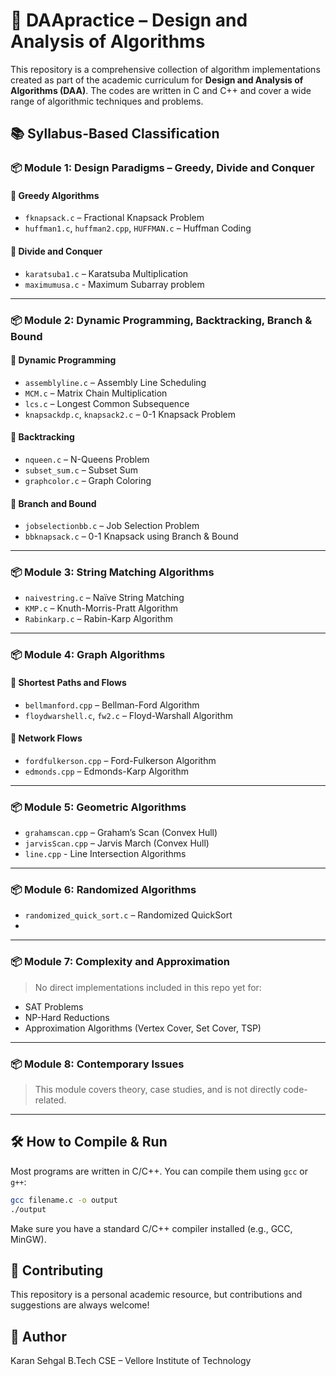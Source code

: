 # 🧠 DAApractice – Design and Analysis of Algorithms

This repository is a comprehensive collection of algorithm implementations created as part of the academic curriculum for **Design and Analysis of Algorithms (DAA)**. The codes are written in C and C++ and cover a wide range of algorithmic techniques and problems.

## 📚 Syllabus-Based Classification

### 📦 Module 1: Design Paradigms – Greedy, Divide and Conquer

#### 🔸 Greedy Algorithms
- `fknapsack.c` – Fractional Knapsack Problem
- `huffman1.c`, `huffman2.cpp`, `HUFFMAN.c` – Huffman Coding

#### 🔸 Divide and Conquer
- `karatsuba1.c` – Karatsuba Multiplication
- `maximumusa.c` - Maximum Subarray problem
---

### 📦 Module 2: Dynamic Programming, Backtracking, Branch & Bound

#### 🔸 Dynamic Programming
- `assemblyline.c` – Assembly Line Scheduling
- `MCM.c` – Matrix Chain Multiplication
- `lcs.c` – Longest Common Subsequence
- `knapsackdp.c`, `knapsack2.c` – 0-1 Knapsack Problem

#### 🔸 Backtracking
- `nqueen.c` – N-Queens Problem
- `subset_sum.c` – Subset Sum
- `graphcolor.c` – Graph Coloring

#### 🔸 Branch and Bound
- `jobselectionbb.c` – Job Selection Problem
- `bbknapsack.c` – 0-1 Knapsack using Branch & Bound

---

### 📦 Module 3: String Matching Algorithms
- `naivestring.c` – Naïve String Matching
- `KMP.c` – Knuth-Morris-Pratt Algorithm
- `Rabinkarp.c` – Rabin-Karp Algorithm
---

### 📦 Module 4: Graph Algorithms

#### 🔸 Shortest Paths and Flows
- `bellmanford.cpp` – Bellman-Ford Algorithm
- `floydwarshell.c`, `fw2.c` – Floyd-Warshall Algorithm

#### 🔸 Network Flows
- `fordfulkerson.cpp` – Ford-Fulkerson Algorithm
- `edmonds.cpp` – Edmonds-Karp Algorithm
<!-- Push-Relabel, Max Matching can be added -->

---

### 📦 Module 5: Geometric Algorithms
- `grahamscan.cpp` – Graham’s Scan (Convex Hull)
- `jarvisScan.cpp` – Jarvis March (Convex Hull)
- `line.cpp` - Line Intersection Algorithms
---

### 📦 Module 6: Randomized Algorithms
- `randomized_quick_sort.c` – Randomized QuickSort
- 
---

### 📦 Module 7: Complexity and Approximation
> No direct implementations included in this repo yet for:
- SAT Problems
- NP-Hard Reductions
- Approximation Algorithms (Vertex Cover, Set Cover, TSP)

---

### 📦 Module 8: Contemporary Issues
> This module covers theory, case studies, and is not directly code-related.
---

## 🛠️ How to Compile & Run
Most programs are written in C/C++. You can compile them using `gcc` or `g++`:

```bash
gcc filename.c -o output
./output
```
Make sure you have a standard C/C++ compiler installed (e.g., GCC, MinGW).

## 🧾 Contributing
This repository is a personal academic resource, but contributions and suggestions are always welcome!

## 👤 Author
Karan Sehgal
B.Tech CSE – Vellore Institute of Technology

